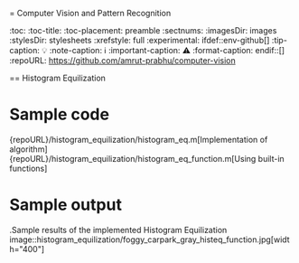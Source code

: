 = Computer Vision and Pattern Recognition

:toc:
:toc-title:
:toc-placement: preamble
:sectnums:
:imagesDir: images
:stylesDir: stylesheets
:xrefstyle: full
:experimental:
ifdef::env-github[]
:tip-caption: :bulb:
:note-caption: :information_source:
:important-caption: :warning:
:format-caption:
endif::[]
:repoURL: https://github.com/amrut-prabhu/computer-vision

== Histogram Equilization

# Sample code

{repoURL}/histogram_equilization/histogram_eq.m[Implementation of algorithm]
{repoURL}/histogram_equilization/histogram_eq_function.m[Using built-in functions]

# Sample output

.Sample results of the implemented Histogram Equilization
image::histogram_equilization/foggy_carpark_gray_histeq_function.jpg[width="400"]